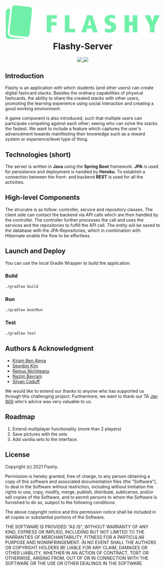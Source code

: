 <h1 align="center">
  <br>
  <a href="https://github.com/sopra-fs21-group13"><img src="src/main/assets/flashy_h-green.svg" alt="Flashy" width="500"></a>
  <br>
  Flashy-Server
  <br>
</h1>


<p align="center">
  <a href="https://github.com/sopra-fs21-group-13/Server/actions">
    <img src="https://github.com/sopra-fs21-group-13/Server/workflows/Deploy%20Project/badge.svg">
  </a>
  <a href="https://sonarcloud.io/dashboard?id=sopra-fs21-group-13_Server">
      <img src="https://sonarcloud.io/api/project_badges/measure?project=sopra-fs21-group-13_Server&metric=coverage">
  </a>
</p>



## Introduction

Flashy is an application with which students (and other users) can create digital fashcard stacks. Besides the ordinary capabilities of physical fashcards, the ability to share the created stacks with other users, promoting the learning experience using social interaction and creating a good working environment.

A game component is also introduced, such that multiple users can participate competing against each other; seeing who can solve the stacks the fastest. We want to include a feature which captures the user's advancement towards manifesting their knowledge such as a reward system or experience/level type of thing.

## Technologies (short)

The server is written in **Java** using the **Spring Boot** framework. **JPA** is used for persistence and deployment is handled by **Heroku**. To establish a connection between the front- and backend **REST** is used for all the activities.

## High-level Components

The strucutre is as follow: controller, service and repository classes. The client side can contact the backend via API calls which are then handled by the controller. The controller further processes the call and uses the services and the repositories to fulfill the API call. The entity will be saved to the database with the JPA-Repositories, which in combination with Hibernate enable the flow to be effortless. 

## Launch and Deploy

You can use the local Gradle Wrapper to build the application.

### Build

```bash
./gradlew build
```

### Run

```bash
./gradlew bootRun
```

### Test

```bash
./gradlew test
```

## Authors & Acknowledgment

- [Kiram Ben Aleya](https://github.com/SoftwareConstructionGroup)
- [Seonbin Kim](https://github.com/seonbinnn) 
- [Remus Nichiteanu](https://github.com/rnichi1) 
- [Nazim Bayram](https://github.com/NazimBayram)
- [Silvan Caduff](https://github.com/sicadu)

We would like to extend our thanks to anyone who has supported us through this challenging  project. Furthermore, we want to thank our TA [Jan Willi](https://github.com/JaanWilli) who's advice was very valuable to us. 

## Roadmap

1. Extend mulitplayer functionality (more than 2 players)
2. Save pictures with the sets
3. Add vanilla sets to the interface.


## License

Copyright (c) 2021 Flashy.

Permission is hereby granted, free of charge, to any person obtaining a copy of this software and associated documentation files (the "Software"), to deal in the Software without restriction, including without limitation the rights to use, copy, modify, merge, publish, distribute, sublicense, and/or sell copies of the Software, and to permit persons to whom the Software is furnished to do so, subject to the following conditions:

The above copyright notice and this permission notice shall be included in all copies or substantial portions of the Software.

THE SOFTWARE IS PROVIDED "AS IS", WITHOUT WARRANTY OF ANY KIND, EXPRESS OR IMPLIED, INCLUDING BUT NOT LIMITED TO THE WARRANTIES OF MERCHANTABILITY, FITNESS FOR A PARTICULAR PURPOSE AND NONINFRINGEMENT. IN NO EVENT SHALL THE AUTHORS OR COPYRIGHT HOLDERS BE LIABLE FOR ANY CLAIM, DAMAGES OR OTHER LIABILITY, WHETHER IN AN ACTION OF CONTRACT, TORT OR OTHERWISE, ARISING FROM, OUT OF OR IN CONNECTION WITH THE SOFTWARE OR THE USE OR OTHER DEALINGS IN THE SOFTWARE.

